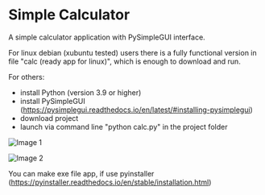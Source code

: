 # Simple Calculator
A simple calculator application with PySimpleGUI interface.

For linux debian (xubuntu tested) users there is a fully functional version in file "calc (ready app for linux)", which is enough to download and run.

For others:
- install Python (version 3.9 or higher)
- install PySimpleGUI (https://pysimplegui.readthedocs.io/en/latest/#installing-pysimplegui)
- download project
- launch via command line "python calc.py" in the project folder

![Image 1](https://github.com/lestec-al/simple-calculator/raw/main/images/pic_1.png?width="50"height="25")

![Image 2](https://github.com/lestec-al/simple-calculator/raw/main/images/pic_2.png)

You can make exe file app, if use pyinstaller (https://pyinstaller.readthedocs.io/en/stable/installation.html)
